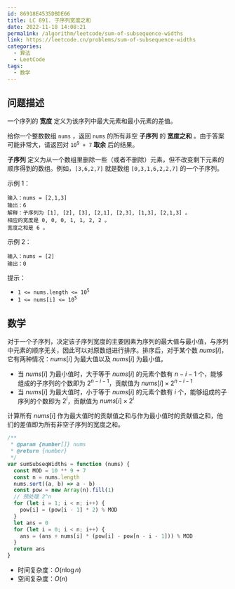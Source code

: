 ```yaml
---
id: 86918E4535DBDE66
title: LC 891. 子序列宽度之和
date: 2022-11-18 14:08:21
permalink: /algorithm/leetcode/sum-of-subsequence-widths
link: https://leetcode.cn/problems/sum-of-subsequence-widths
categories:
  - 算法
  - LeetCode
tags:
  - 数学
---
```


<Level :type='3'/>

## 问题描述

一个序列的 **宽度** 定义为该序列中最大元素和最小元素的差值。

给你一个整数数组 `nums` ，返回 `nums` 的所有非空 **子序列** 的 **宽度之和** 。由于答案可能非常大，请返回对 <code>10<sup>9</sup> + 7</code> **取余** 后的结果。

**子序列** 定义为从一个数组里删除一些（或者不删除）元素，但不改变剩下元素的顺序得到的数组。例如，`[3,6,2,7]` 就是数组 `[0,3,1,6,2,2,7]` 的一个子序列。

示例 1：

```text
输入：nums = [2,1,3]
输出：6
解释：子序列为 [1], [2], [3], [2,1], [2,3], [1,3], [2,1,3] 。
相应的宽度是 0, 0, 0, 1, 1, 2, 2 。
宽度之和是 6 。
```

示例 2：

```text
输入：nums = [2]
输出：0
```

提示：

- <code>1 <= nums.length <= 10<sup>5</sup></code>
- <code>1 <= nums[i] <= 10<sup>5</sup></code>

## 数学

对于一个子序列，决定该子序列宽度的主要因素为序列的最大值与最小值，与序列中元素的顺序无关，因此可以对原数组进行排序。排序后，对于某个数 $nums[i]$，它有两种情况：$nums[i]$ 为最大值以及 $nums[i]$ 为最小值。

- 当 $nums[i]$ 为最小值时，大于等于 $nums[i]$ 的元素个数有 $n - i - 1$ 个，能够组成的子序列的个数即为 $2^{n-i-1}$，贡献值为 $nums[i] \times 2^{n-i-1}$
- 当 $nums[i]$ 为最大值时，小于等于 $nums[i]$ 的元素个数有 $i$ 个，能够组成的子序列的个数即为 $2^i$，贡献值为 $nums[i] \times 2^i$

计算所有 $nums[i]$ 作为最大值时的贡献值之和与作为最小值时的贡献值之和，他们的差值即为所有非空子序列的宽度之和。

```javascript
/**
 * @param {number[]} nums
 * @return {number}
 */
var sumSubseqWidths = function (nums) {
  const MOD = 10 ** 9 + 7
  const n = nums.length
  nums.sort((a, b) => a - b)
  const pow = new Array(n).fill(1)
  // 预处理 2^n
  for (let i = 1; i < n; i++) {
    pow[i] = (pow[i - 1] * 2) % MOD
  }
  let ans = 0
  for (let i = 0; i < n; i++) {
    ans = (ans + nums[i] * (pow[i] - pow[n - i - 1])) % MOD
  }
  return ans
}
```

- 时间复杂度：$O(n\log{n})$
- 空间复杂度：$O(n)$
